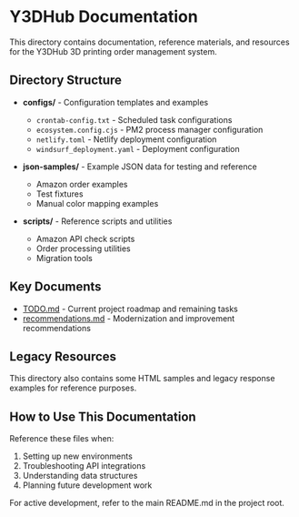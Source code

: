 # Y3DHub Documentation

This directory contains documentation, reference materials, and resources for the Y3DHub 3D printing order management system.

## Directory Structure

- **configs/** - Configuration templates and examples
  - `crontab-config.txt` - Scheduled task configurations
  - `ecosystem.config.cjs` - PM2 process manager configuration
  - `netlify.toml` - Netlify deployment configuration
  - `windsurf_deployment.yaml` - Deployment configuration

- **json-samples/** - Example JSON data for testing and reference
  - Amazon order examples
  - Test fixtures
  - Manual color mapping examples

- **scripts/** - Reference scripts and utilities
  - Amazon API check scripts
  - Order processing utilities
  - Migration tools

## Key Documents

- [TODO.md](./TODO.md) - Current project roadmap and remaining tasks
- [recommendations.md](./recommendations.md) - Modernization and improvement recommendations

## Legacy Resources

This directory also contains some HTML samples and legacy response examples for reference purposes.

## How to Use This Documentation

Reference these files when:
1. Setting up new environments
2. Troubleshooting API integrations
3. Understanding data structures
4. Planning future development work

For active development, refer to the main README.md in the project root.
